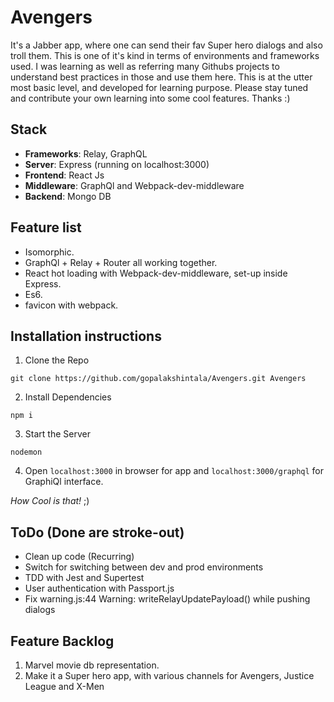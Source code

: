 # Avengers

It's a Jabber app, where one can send their fav Super hero dialogs and also troll them.
This is one of it's kind in terms of environments and frameworks used.
I was learning as well as referring many Githubs projects to understand best practices in those and use them here.
This is at the utter most basic level, and developed for learning purpose.
Please stay tuned and contribute your own learning into some cool features. Thanks :)

## Stack
- **Frameworks**: Relay, GraphQL
- **Server**: Express (running on localhost:3000)
- **Frontend**: React Js
- **Middleware**: GraphQl and Webpack-dev-middleware
- **Backend**: Mongo DB

## Feature list
- Isomorphic.
- GraphQl + Relay + Router all working together.
- React hot loading with Webpack-dev-middleware, set-up inside Express.
- Es6.
- favicon with webpack.

## Installation instructions
1. Clone the Repo
```
git clone https://github.com/gopalakshintala/Avengers.git Avengers
```
2. Install Dependencies
```
npm i
```
3. Start the Server
```
nodemon
```
4. Open ```localhost:3000``` in browser for app and ```localhost:3000/graphql``` for GraphiQl interface.

*How Cool is that!* ;)

## ToDo (Done are stroke-out)
- Clean up code (Recurring)
- Switch for switching between dev and prod environments
- TDD with Jest and Supertest
- User authentication with Passport.js
- Fix warning.js:44 Warning: writeRelayUpdatePayload() while pushing dialogs

## Feature Backlog
1. Marvel movie db representation.
2. Make it a Super hero app, with various channels for Avengers, Justice League and X-Men